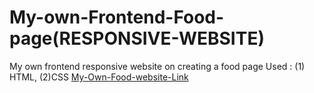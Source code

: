 # My-own-Frontend-Food-page(RESPONSIVE-WEBSITE)
My own frontend responsive website on creating a food page
Used : (1) HTML, (2)CSS [My-Own-Food-website-Link](https://foodpagerakesh.ccbp.tech/)
